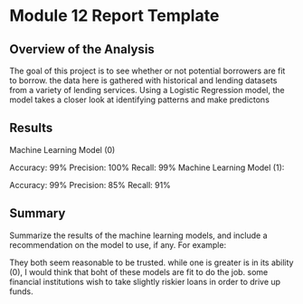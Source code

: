 # Module 12 Report Template

## Overview of the Analysis

The goal of this project is to see whether or not potential borrowers are fit to borrow. the data here is gathered with historical and lending datasets from a variety of lending services. Using  a Logistic Regression model, the model takes a closer look at identifying patterns and make predictons
## Results

Machine Learning Model (0)

Accuracy: 99%
Precision: 100%
Recall: 99%
Machine Learning Model (1): 

Accuracy: 99%
Precision: 85%
Recall: 91%

## Summary

Summarize the results of the machine learning models, and include a recommendation on the model to use, if any. For example:

They both seem reasonable to be trusted. while one is greater is in its ability (0), I would think that boht of these models are fit to do the job. some financial institutions wish to take slightly riskier loans in order to drive up funds.